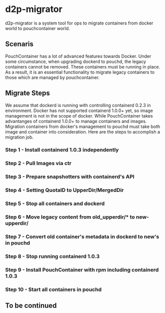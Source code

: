 # d2p-migrator

d2p-migrator is a system tool for ops to migrate containers from docker world
to pouchcontainer world.

## Scenaris

PouchContainer has a lot of advanced features towards Docker. Under some
circumstance, when upgrading dockerd to pouchd, the legacy containers cannot be
removed. These containers must be running in place. As a result, it is an
essential functionality to migrate legacy containers to those which are managed
by pouchcontainer.

## Migrate Steps

We assume that dockerd is running with controlling containerd 0.2.3 in
environment. Docker has not supported containerd 1.0.0+ yet, so image
management is not in the scope of docker. While PouchContainer takes
advantanges of containerd 1.0.0+ to manage containers and images. Migration
containers from docker's management to pouchd must take both image and
container into consideration. Here are the steps to accomplish a migration job.

### Step 1 - Install containerd 1.0.3 independently

### Step 2 - Pull Images via ctr

### Step 3 - Prepare snapshotters with containerd's API

### Step 4 - Setting QuotaID to UpperDir/MergedDir

### Step 5 - Stop all containers and dockerd

### Step 6 - Move legacy content from old_upperdir/* to new-upperdir/

### Step 7 - Convert old container's metadata in dockerd to new's in pouchd

### Step 8 - Stop running containerd 1.0.3

### Step 9 - Install PouchContainer with rpm including containerd 1.0.3

### Step 10 - Start all containers in pouchd

## To be continued
